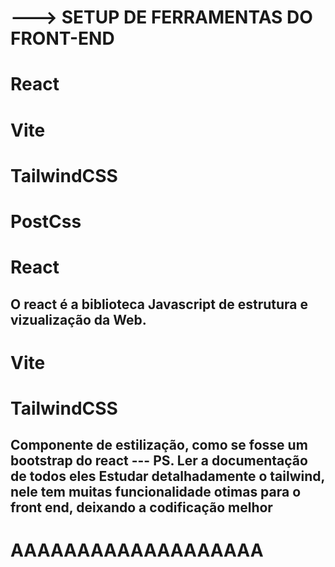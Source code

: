 # ---> SETUP DE FERRAMENTAS DO FRONT-END

# React
# Vite
# TailwindCSS
# PostCss

# React
O react é a biblioteca Javascript de estrutura e vizualização da Web.
-------------------------------------------------------------
# Vite

# TailwindCSS
Componente de estilização, como se fosse um bootstrap do react
--- PS. Ler a documentação de todos eles
Estudar detalhadamente o tailwind, nele tem muitas funcionalidade otimas para o front end, deixando a codificação melhor
-------------------------------------------------------------




# AAAAAAAAAAAAAAAAAAA